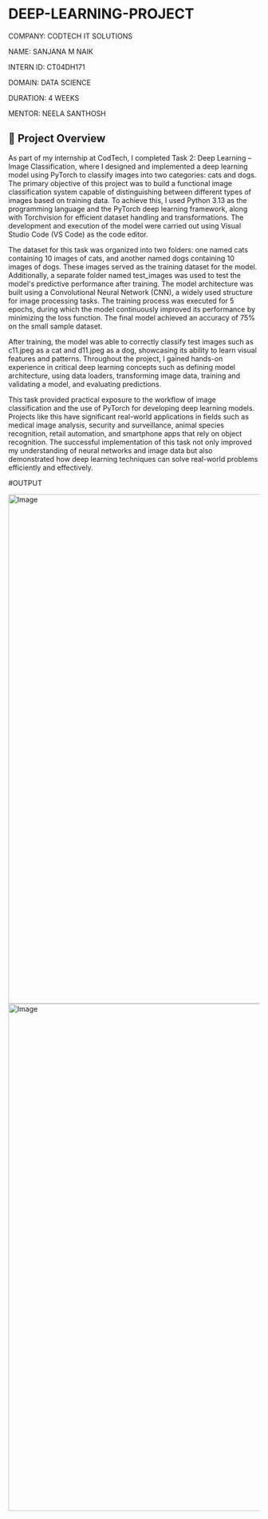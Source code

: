 # DEEP-LEARNING-PROJECT

COMPANY: CODTECH IT SOLUTIONS

NAME: SANJANA M NAIK

INTERN ID: CT04DH171

DOMAIN: DATA SCIENCE

DURATION: 4 WEEKS

MENTOR: NEELA SANTHOSH


## 📝 Project Overview 

As part of my internship at CodTech, I completed Task 2: Deep Learning – Image Classification, where I designed and implemented a deep learning model using PyTorch to classify images into two categories: cats and dogs. The primary objective of this project was to build a functional image classification system capable of distinguishing between different types of images based on training data. To achieve this, I used Python 3.13 as the programming language and the PyTorch deep learning framework, along with Torchvision for efficient dataset handling and transformations. The development and execution of the model were carried out using Visual Studio Code (VS Code) as the code editor.

The dataset for this task was organized into two folders: one named cats containing 10 images of cats, and another named dogs containing 10 images of dogs. These images served as the training dataset for the model. Additionally, a separate folder named test_images was used to test the model's predictive performance after training. The model architecture was built using a Convolutional Neural Network (CNN), a widely used structure for image processing tasks. The training process was executed for 5 epochs, during which the model continuously improved its performance by minimizing the loss function. The final model achieved an accuracy of 75% on the small sample dataset.

After training, the model was able to correctly classify test images such as c11.jpeg as a cat and d11.jpeg as a dog, showcasing its ability to learn visual features and patterns. Throughout the project, I gained hands-on experience in critical deep learning concepts such as defining model architecture, using data loaders, transforming image data, training and validating a model, and evaluating predictions.

This task provided practical exposure to the workflow of image classification and the use of PyTorch for developing deep learning models. Projects like this have significant real-world applications in fields such as medical image analysis, security and surveillance, animal species recognition, retail automation, and smartphone apps that rely on object recognition. The successful implementation of this task not only improved my understanding of neural networks and image data but also demonstrated how deep learning techniques can solve real-world problems efficiently and effectively.


#OUTPUT

<img width="1919" height="1020" alt="Image" src="https://github.com/user-attachments/assets/41984b06-25bd-4ca1-8f3a-64d0cd58e27e" />

<img width="1919" height="1016" alt="Image" src="https://github.com/user-attachments/assets/22864c0c-c720-4315-8f0f-afe36e654ca8" />


